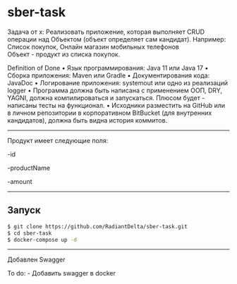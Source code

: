 # sber-task
Задача от x: Реализовать приложение, которая выполняет CRUD операции над Объектом (объект определяет сам кандидат). Например: Список покупок, Онлайн магазин мобильных телефонов  
Объект - продукт из списка покупок.


Definition of Done
•         Язык программирования: Java 11 или Java 17
•         Сборка приложения: Maven или Gradle
•         Документирования кода: JavaDoc
•         Логирование приложения: systemout или одно из реализаций logger
•         Программа должна быть написана с применением ООП, DRY, YAGNI, должна компилироваться и запускаться. Плюсом будет - написаны тесты на функционал. 
•         Исходники разместить на GitHub или в личном репозитории в корпоративном BitBucket (для внутренних кандидатов), должна быть видна история коммитов.

---

Продукт имеет следующие поля:

-id

-productName

-amount

---
Запуск
---

```bash
$ git clone https://github.com/RadiantDelta/sber-task.git
$ cd sber-task
$ docker-compose up -d
```

---
Добавлен Swagger

To do: - Добавить swagger в docker
